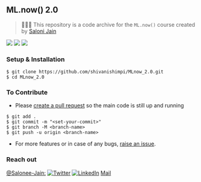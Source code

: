 
## ML.now() 2.0

> 👩🏻‍💻  This repository is a code archive for the `ML.now()` course created by [Saloni Jain](https://github.com/Salonee-Jain)


![](https://img.shields.io/badge/TensorFlow-v2.4.0-informational?style=flat&logo=data:image/svg%2bxml;base64,<BASE64_DATA>)
![](https://img.shields.io/badge/Python-v3.9-informational?style=flat&logo=<LOGO_NAME>&logoColor=white&color=2bbc8a)
![](https://img.shields.io/badge/Shell-Zsh-informational?style=flat&logo=<LOGO_NAME>&logoColor=white&color=5a4fcf)




### Setup & Installation

```
$ git clone https://github.com/shivanishimpi/MLnow_2.0.git
$ cd MLnow_2.0
```

### To Contribute

- Please [create a pull request](https://github.com/Salonee-Jain/MLnow_2.0/pulls) so the main code is still up and running

```
$ git add .
$ git commit -m "<set-your-commit>"
$ git branch -M <branch-name>
$ git push -u origin <branch-name>
```

- For more features or in case of any bugs, [raise an issue](https://github.com/Salonee-Jain/MLnow_2.0/issues).

### Reach out

[@Salonee-Jain:](https://github.com/Salonee-Jain)
[![Twitter][1.2]][1]
[![LinkedIn][2.2]][2]
[Mail](3)

[1.2]: https://user-images.githubusercontent.com/26264600/88994487-151cad00-d31b-11ea-8795-da01dd1f29d7.png
[2.2]: https://user-images.githubusercontent.com/26264600/88994287-99226500-d31a-11ea-9a80-a91afd654777.png

[1]: https://twitter.com/SaloniJain__
[2]: https://www.linkedin.com/in/saloni--jain/
[3]: mailto:salonijain1248@gmail.com
